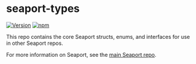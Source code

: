 # seaport-types

[![Version][version-badge]][version-link]
[![npm][npm-badge]][npm-link]

This repo contains the core Seaport structs, enums, and interfaces for use in other Seaport repos.

For more information on Seaport, see the [main Seaport repo][seaport-link].

[seaport-link]: https://github.com/ProjectOpenSea/seaport
[version-badge]: https://img.shields.io/github/package-json/v/ProjectOpenSea/seaport-types
[version-link]: https://github.com/ProjectOpenSea/seaport-types/releases
[npm-badge]: https://img.shields.io/npm/v/seaport-types?color=red
[npm-link]: https://www.npmjs.com/package/seaport-types

